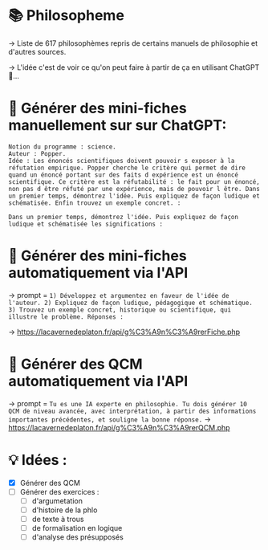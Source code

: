 # 📚 Philosopheme
→ Liste de 617 philosophèmes repris de certains manuels de philosophie et d'autres sources.

→ L'idée c'est de voir ce qu'on peut faire à partir de ça en utilisant ChatGPT 🤖...


# 🤖 Générer des mini-fiches manuellement sur sur ChatGPT:

```
Notion du programme : science. 
Auteur : Popper. 
Idée : Les énoncés scientifiques doivent pouvoir s exposer à la réfutation empirique. Popper cherche le critère qui permet de dire quand un énoncé portant sur des faits d expérience est un énoncé scientifique. Ce critère est la réfutabilité : le fait pour un énoncé, non pas d être réfuté par une expérience, mais de pouvoir l être. Dans un premier temps, démontrez l'idée. Puis expliquez de façon ludique et schématisée. Enfin trouvez un exemple concret. :

Dans un premier temps, démontrez l'idée. Puis expliquez de façon ludique et schématisée les significations :
```

# 📝 Générer des mini-fiches automatiquement via l'API
→ prompt =
`1) Développez et argumentez en faveur de l'idée de l'auteur. 2) Expliquez de façon ludique, pédagogique et schématique. 3) Trouvez un exemple concret, historique ou scientifique, qui illustre le problème. Réponses :`

→ https://lacavernedeplaton.fr/api/g%C3%A9n%C3%A9rerFiche.php


# 📃 Générer des QCM automatiquement via l'API
→ prompt =
`Tu es une IA experte en philosophie. Tu dois générer 10 QCM de niveau avancée, avec interprétation, à partir des informations importantes précédentes, et souligne la bonne réponse.`
→ https://lacavernedeplaton.fr/api/g%C3%A9n%C3%A9rerQCM.php


# 💡 Idées :
- [x] Générer des QCM
- [ ] Générer des exercices :
  - [ ] d'argumetation
  - [ ] d'histoire de la phlo
  - [ ] de texte à trous
  - [ ] de formalisation en logique
  - [ ] d'analyse des présupposés
